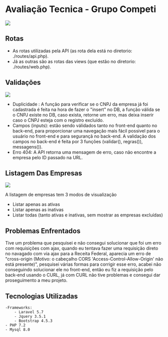 # Avaliação Tecnica - Grupo Competi

![](https://github.com/xxggabriel/competi-avaliacao/tree/main/public/svg/logocolor.svg)


## Rotas

 - As rotas utilizadas pela API (as rota dela está no diretorio: ./routes/api.php).
 - Já as outras são as rotas das views (que estão no diretorio: ./routes/web.php).

## Validações
![](https://github.com/xxggabriel/competi-avaliacao/tree/main/public/img/validacao.gif)
 
 - Duplicidade : A função para verificar se o CNPJ da empresa já foi cadastrada é feita na hora de fazer o "insert" no DB, a função válida se o CNPJ existe no DB, caso exista, retorne um erro, mas deixa inserir caso o CNPJ esteja com o registro excluído.
 - Campos (inputs): estão sendo válidados tanto no front-end quanto no back-end, para proporcionar uma navegação mais fácil possivel para o usuário no front-end e para segurançã no back-end. A validação dos campos no back-end é feita por 3 funções (validar(), regras()), messagens()).
 - Erro 404: A API retorna uma mensagem de erro, caso não encontre a empresa pelo ID passado na URL.

## Listagem Das Empresas

![](https://github.com/xxggabriel/competi-avaliacao/tree/main/public/img/listagem-empresas.gif)

A listagem de empresas tem 3 modos de visualização
 - Listar apenas as ativas
 - Listar apenas as inativas
 - Listar todas (tanto ativas e inativas, sem mostrar as empresas excluídas)

## Problemas Enfrentados

Tive um problema que pesquisei e não consegui solucionar que foi um erro com requisições com ajax, quando eu tentava fazer uma requisição direto no navagado com via ajax para a Receita Federal, aparecia um erro de "cross-origin (Motivo: o cabeçalho CORS 'Access-Control-Allow-Origin' não está presente)", pesquisei várias formas para corrigir esse erro, acabei não conseguindo solucionar ele no front-end, então eu fiz a requisição pelo back-end usando o CURL, já com CURL não tive problemas e consegui dar proseguimento a meu projeto.

## Tecnologias Utilizadas

    -Frameworks:
        - Laravel 5.7
        - Jquery 3.5.1
        - Bootstrap 4.5.3
    - PHP 7.2
    - Mysql 8.0


